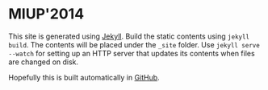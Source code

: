 # MIUP'2014

This site is generated using [Jekyll][jekyll]. Build the static contents using `jekyll build`. The contents will be placed under the `_site` folder. Use `jekyll serve --watch` for setting up an HTTP server that updates its contents when files are changed on disk.

Hopefully this is built automatically in [GitHub][github].

[jekyll]: http://jekyllrb.com/
[github]: http://github.com/
